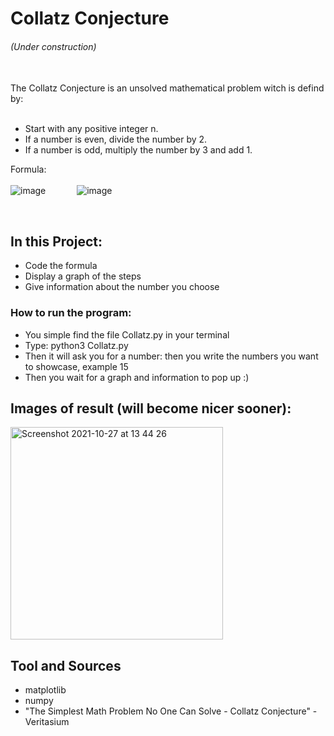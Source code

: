# Collatz Conjecture
###### (Under construction)
<br /> 
The Collatz Conjecture is an unsolved mathematical problem witch is defind by:
<br />   
<br />   

- Start with any positive integer n.
- If a number is even, divide the number by 2.
- If a number is odd, multiply the number by 3 and add 1.

Formula:
<br />   
![image](https://user-images.githubusercontent.com/60653284/139057712-9811bb23-3c8f-448c-a605-d067e5e9d1d3.png) &emsp;&emsp;&emsp; ![image](https://user-images.githubusercontent.com/60653284/139228051-55241ed7-5fd2-4c22-a90a-f313cc6c0a18.png)

<br />   

## In this Project:
- Code the formula
- Display a graph of the steps
- Give information about the number you choose


### How to run the program:
- You simple find the file Collatz.py in your terminal
- Type: python3 Collatz.py
- Then it will ask you for a number: then you write the numbers you want to showcase, example 15
- Then you wait for a graph and information to pop up :)


## Images of result (will become nicer sooner):
<img width="340" alt="Screenshot 2021-10-27 at 13 44 26" src="https://user-images.githubusercontent.com/60653284/139059298-dbc9cbaf-5750-4f80-a0a7-ad4a432e9b2d.png">

## Tool and Sources
- matplotlib
- numpy
- "The Simplest Math Problem No One Can Solve - Collatz Conjecture" - Veritasium


